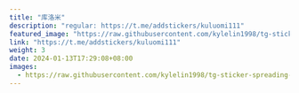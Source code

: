```yaml
---
title: "库洛米"
description: "regular: https://t.me/addstickers/kuluomi111"
featured_image: "https://raw.githubusercontent.com/kylelin1998/tg-sticker-spreading-worldwide-images/main/img/e8028946-2601-4439-be47-f8cc9d902325.jpg"
link: "https://t.me/addstickers/kuluomi111"
weight: 3
date: 2024-01-13T17:29:08+08:00
images:
  - https://raw.githubusercontent.com/kylelin1998/tg-sticker-spreading-worldwide-images/main/img/e8028946-2601-4439-be47-f8cc9d902325.jpg
---
```

